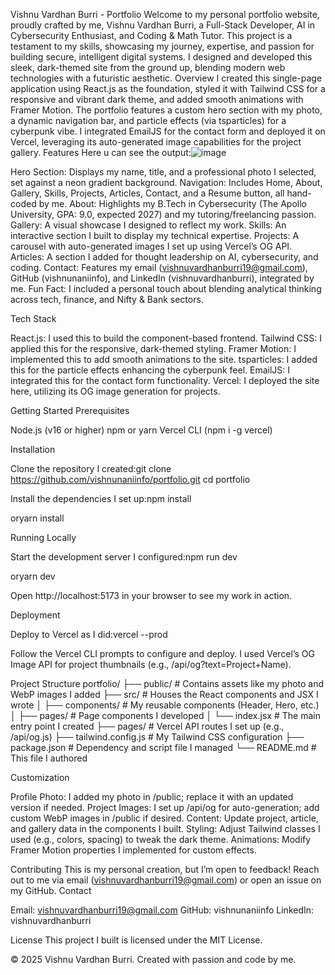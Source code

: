Vishnu Vardhan Burri - Portfolio
Welcome to my personal portfolio website, proudly crafted by me, Vishnu Vardhan Burri, a Full-Stack Developer, AI in Cybersecurity Enthusiast, and Coding & Math Tutor. This project is a testament to my skills, showcasing my journey, expertise, and passion for building secure, intelligent digital systems. I designed and developed this sleek, dark-themed site from the ground up, blending modern web technologies with a futuristic aesthetic.
Overview
I created this single-page application using React.js as the foundation, styled it with Tailwind CSS for a responsive and vibrant dark theme, and added smooth animations with Framer Motion. The portfolio features a custom hero section with my photo, a dynamic navigation bar, and particle effects (via tsparticles) for a cyberpunk vibe. I integrated EmailJS for the contact form and deployed it on Vercel, leveraging its auto-generated image capabilities for the project gallery.
Features
Here u can see the output:![image](https://github.com/user-attachments/assets/1aa3787f-d7d8-468d-a5e1-2d04f3628536)

Hero Section: Displays my name, title, and a professional photo I selected, set against a neon gradient background.
Navigation: Includes Home, About, Gallery, Skills, Projects, Articles, Contact, and a Resume button, all hand-coded by me.
About: Highlights my B.Tech in Cybersecurity (The Apollo University, GPA: 9.0, expected 2027) and my tutoring/freelancing passion.
Gallery: A visual showcase I designed to reflect my work.
Skills: An interactive section I built to display my technical expertise.
Projects: A carousel with auto-generated images I set up using Vercel’s OG API.
Articles: A section I added for thought leadership on AI, cybersecurity, and coding.
Contact: Features my email (vishnuvardhanburri19@gmail.com), GitHub (vishnunaniinfo), and LinkedIn (vishnuvardhanburri), integrated by me.
Fun Fact: I included a personal touch about blending analytical thinking across tech, finance, and Nifty & Bank sectors.

Tech Stack

React.js: I used this to build the component-based frontend.
Tailwind CSS: I applied this for the responsive, dark-themed styling.
Framer Motion: I implemented this to add smooth animations to the site.
tsparticles: I added this for the particle effects enhancing the cyberpunk feel.
EmailJS: I integrated this for the contact form functionality.
Vercel: I deployed the site here, utilizing its OG image generation for projects.

Getting Started
Prerequisites

Node.js (v16 or higher)
npm or yarn
Vercel CLI (npm i -g vercel)

Installation

Clone the repository I created:git clone https://github.com/vishnunaniinfo/portfolio.git
cd portfolio


Install the dependencies I set up:npm install

oryarn install



Running Locally

Start the development server I configured:npm run dev

oryarn dev


Open http://localhost:5173 in your browser to see my work in action.

Deployment

Deploy to Vercel as I did:vercel --prod


Follow the Vercel CLI prompts to configure and deploy.
I used Vercel’s OG Image API for project thumbnails (e.g., /api/og?text=Project+Name).

Project Structure
portfolio/
├── public/                # Contains assets like my photo and WebP images I added
├── src/                   # Houses the React components and JSX I wrote
│   ├── components/        # My reusable components (Header, Hero, etc.)
│   ├── pages/             # Page components I developed
│   └── index.jsx          # The main entry point I created
├── pages/                 # Vercel API routes I set up (e.g., /api/og.js)
├── tailwind.config.js     # My Tailwind CSS configuration
├── package.json           # Dependency and script file I managed
└── README.md              # This file I authored

Customization

Profile Photo: I added my photo in /public; replace it with an updated version if needed.
Project Images: I set up /api/og for auto-generation; add custom WebP images in /public if desired.
Content: Update project, article, and gallery data in the components I built.
Styling: Adjust Tailwind classes I used (e.g., colors, spacing) to tweak the dark theme.
Animations: Modify Framer Motion properties I implemented for custom effects.

Contributing
This is my personal creation, but I’m open to feedback! Reach out to me via email (vishnuvardhanburri19@gmail.com) or open an issue on my GitHub.
Contact

Email: vishnuvardhanburri19@gmail.com
GitHub: vishnunaniinfo
LinkedIn: vishnuvardhanburri

License
This project I built is licensed under the MIT License.

© 2025 Vishnu Vardhan Burri. Created with passion and code by me.
